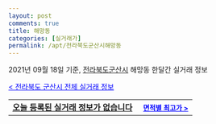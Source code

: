 ```yaml
---
layout: post
comments: true
title: 해망동
categories: [실거래가]
permalink: /apt/전라북도군산시해망동
---
```


2021년 09월 18일 기준, <a href="/apt/전라북도군산시">전라북도군산시</a> 해망동 한달간 실거래 정보

<a style="color: blue;" href="/apt/전라북도군산시">< 전라북도 군산시 전체 실거래 정보</a>
<!---- start ---->
<table>
  <tr>
    <td colspan="4" style="font-weight: bold;"><a href="/apt/전라북도군산시해망동{name_without_space}">오늘 등록된 실거래 정보가 없습니다</a> &nbsp;&nbsp;&nbsp; <a style="color: blue; font-size: smaller;" href="/apt/전라북도군산시해망동{name_without_space}">면적별 최고가 ></a></td>
  </tr>
    
</table>
<!---- end ---->
    